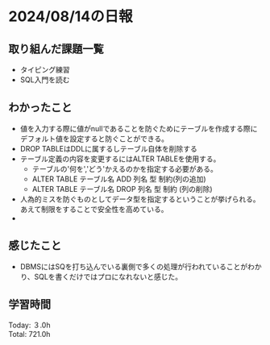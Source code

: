 # 2024/08/14の日報
## 取り組んだ課題一覧
* タイピング練習
* SQL入門を読む
## わかったこと
* 値を入力する際に値がnullであることを防ぐためにテーブルを作成する際にデフォルト値を設定すると防ぐことができる。
* DROP TABLEはDDLに属するしテーブル自体を削除する
* テーブル定義の内容を変更するにはALTER TABLEを使用する。
  *  テーブルの'何を','どう'かえるのかを指定する必要がある。
  *  ALTER TABLE テーブル名 ADD 列名 型 制約(列の追加)
  *  ALTER TABLE テーブル名 DROP 列名 型 制約 (列の削除)
*  人為的ミスを防ぐものとしてデータ型を指定するということが挙げられる。あえて制限をすることで安全性を高めている。
*                 
## 感じたこと
* DBMSにはSQを打ち込んでいる裏側で多くの処理が行われていることがわかり、SQLを書くだけではプロになれないと感じた。
## 学習時間
Today: ３.0h<br>
Total: 721.0h
